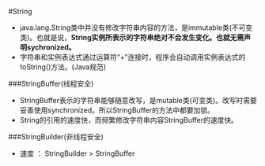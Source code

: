#String
*    java.lang.String类中并没有修改字符串内容的方法，是immutable类(不可变类)。也就是说，**String实例所表示的字符串绝对不会发生变化。也就无需声明sychronized。**
*    字符串和实例表达式通过运算符“+”连接时，程序会自动调用实例表达式的toString()方法。(Java规范)

###StringBuffer(线程安全)
*    StringBuffer表示的字符串能够随意改写，是mutable类(可变类)。改写时需要妥善使用synchronized。所以StringBuffer的方法中都要加锁。
*    String的引用的速度快，而频繁修改字符串内容StringBuffer的速度快。

###StringBuilder(非线程安全)
* 速度 ： StringBuilder > StringBuffer